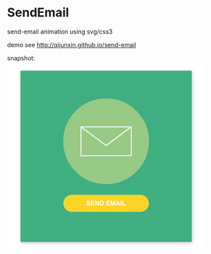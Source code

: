 # SendEmail
send-email animation using svg/css3

demo see http://qijunxin.github.io/send-email

snapshot:
 ![image](https://github.com/qijunxin/send-email/blob/master/snapshot.png)
